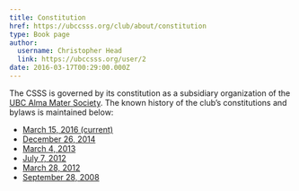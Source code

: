 ```yaml
---
title: Constitution 
href: https://ubccsss.org/club/about/constitution
type: Book page
author:
  username: Christopher Head
  link: https://ubccsss.org/user/2
date: 2016-03-17T00:29:00.000Z
---
```


<div class="field field-name-body field-type-text-with-summary field-label-hidden"><div class="field-items"><div class="field-item even"><p>The CSSS is governed by its constitution as a subsidiary organization of the <a href="http://ams.ubc.ca/">UBC Alma Mater Society</a>. The known history of the club&#x2019;s constitutions and bylaws is maintained below:</p>
<ul>
<li><a href="/files/constitution-20160315.pdf">March 15, 2016 (current)</a></li>
<li><a href="/files/constitution-20141226.pdf">December 26, 2014</a></li>
<li><a href="/files/constitution-20130304.pdf">March 4, 2013</a></li>
<li><a href="/files/constitution-20120712.pdf">July 7, 2012</a></li>
<li><a href="/files/constitution-20120328.pdf">March 28, 2012</a></li>
<li><a href="/files/constitution-20080928.pdf">September 28, 2008</a></li>
</ul>
</div></div></div>    <footer>
          </footer>